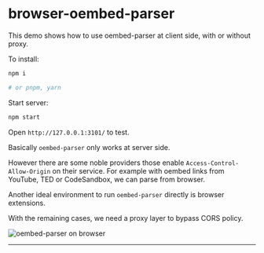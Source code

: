 # browser-oembed-parser

This demo shows how to use oembed-parser at client side, with or without proxy.

To install:

```bash
npm i

# or pnpm, yarn
```

Start server:

```bash
npm start
```

Open `http://127.0.0.1:3101/` to test.

Basically `oembed-parser` only works at server side.

However there are some noble providers those enable `Access-Control-Allow-Origin` on their service.
For example with oembed links from YouTube, TED or CodeSandbox, we can parse from browser.

Another ideal environment to run `oembed-parser` directly is browser extensions.

With the remaining cases, we need a proxy layer to bypass CORS policy.

![oembed-parser on browser](https://res.cloudinary.com/pwshub/image/upload/v1663745151/documentation/oembed-parser-on-browser.png)


---
